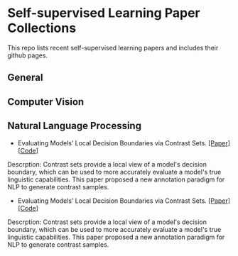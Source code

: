 # Self-supervised Learning Paper Collections
 This repo lists recent self-supervised learning papers and includes their github pages. 
 
## General 

## Computer Vision

## Natural Language Processing
- Evaluating Models’ Local Decision Boundaries via Contrast Sets. 
[[Paper]](https://arxiv.org/pdf/2004.02709.pdf) 
[[Code]](https://allennlp.org/contrast-sets)

Descrption: Contrast sets provide a local view of a model's decision boundary, which can be used to more accurately evaluate a model's true linguistic capabilities. This paper proposed a new annotation paradigm for NLP to generate contrast samples. 

- Evaluating Models’ Local Decision Boundaries via Contrast Sets. 
[[Paper]](https://arxiv.org/pdf/2004.02709.pdf) 
[[Code]](https://allennlp.org/contrast-sets)

Descrption: Contrast sets provide a local view of a model's decision boundary, which can be used to more accurately evaluate a model's true linguistic capabilities. This paper proposed a new annotation paradigm for NLP to generate contrast samples. 

